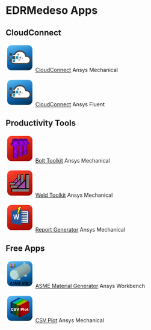 # EDRMedeso Apps

## CloudConnect

<img src="images/rescale_icon.png" width="75" height="75"> [CloudConnect](https://edromedeso.github.io/cloudconnect_mechanical/) Ansys Mechanical

<img src="images/rescale_icon.png" width="75" height="75"> [CloudConnect](https://edromedeso.github.io/cloudconnect_fluent/) Ansys Fluent

## Productivity Tools

<img src="images/Bolt_Toolkit_icon.png" width="75" height="75"> [Bolt Toolkit](https://edromedeso.github.io/BoltToolkit) Ansys Mechanical

<img src="images/Weld_Toolkit_icon.png" width="75" height="75"> [Weld Toolkit](https://edromedeso.github.io/WeldToolkit) Ansys Mechanical

<img src="images/ReportGenerator_icon.png" width="75" height="75"> [Report Generator](https://edromedeso.github.io/ReportGenerator) Ansys Mechanical

## Free Apps

<img src="images/ASMEMatGen_icon.png" width="75" height="75"> [ASME Material Generator](https://edromedeso.github.io/ACT_ASME_MaterialGenerator) Ansys Workbench

<img src="images/CSVPlot_icon.png" width="75" height="75"> [CSV Plot](https://edromedeso.github.io/ACT_CSVPlot) Ansys Mechanical
